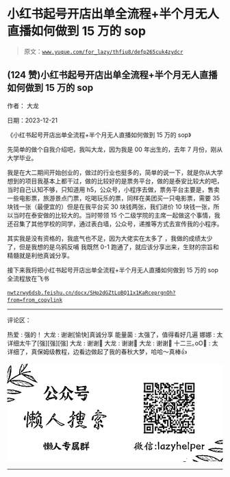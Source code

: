 # 小红书起号开店出单全流程+半个月无人直播如何做到 15 万的 sop

> 原文：[`www.yuque.com/for_lazy/thfiu8/defp265cuk4zydcr`](https://www.yuque.com/for_lazy/thfiu8/defp265cuk4zydcr)

## (124 赞)小红书起号开店出单全流程+半个月无人直播如何做到 15 万的 sop

作者： 大龙

日期：2023-12-21

《小红书起号开店出单全流程+半个月无人直播如何做到 15 万的 sop》

先简单的做个自我介绍吧，我叫大龙，因为我是 00 年出生的，去年 7 月份，刚从大学毕业。

我是在大二期间开始创业的，做过的行业也挺多的，简单的说一下，就是你从大学想到的项目我基本上都干过，做的比较好的是票务平台，做的是泰安比较大的吧，当时自己认知不够，只知道用 h5，公众号，小程序去做，票务平台主要是，售卖一些电影票，旅游景点门票，吃喝玩乐的票，同样在美团买一只电影票，需要 35 块钱一张（最便宜的）但是在我平台买 30 块钱两张，我们进价 10 块钱一张，所以当时在泰安做的比较大的。当时带领 15 个二级学院的主席一起做这个事情，我还召集了其他学校的同学，通过表白墙，公众号，递推等方式去宣传我的小程序。

其实我是没有资格的，我底气也不足，因为大佬实在太多了 ，我做的成绩太少了，但是我想的是乌鸦反哺 我既然 0-1 跑通了，就应该分享出来，生财的宗旨和精髓就是利他真诚分享。

接下来我将把小红书起号开店出单全流程+半个月无人直播如何做到 15 万的 sop 全流程放在飞书

[`nwtzrwy6dsb.feishu.cn/docx/SHp2dGZtLoBQ11x1KaRceprgnOh?from=from_copylink`](https://nwtzrwy6dsb.feishu.cn/docx/SHp2dGZtLoBQ11x1KaRceprgnOh?from=from_copylink)

* * *

评论区：

热爱 : 强的！
大龙 : 谢谢[愉快]真诚分享
能量菌 : 太强了，值得看好几遍
娜娜 : 太详细太牛了[强][强][强]
大龙 : 谢谢🙏
大龙 : 谢谢🙏
大龙 : 谢谢🙏
十二三｡oO🌸 : 太详细了，真保姆级教程，边看边做起了我的春秋大梦，哈哈～真棒👍

![](img/21de372a77ea1f441c613f7316831ae1.png)

* * *